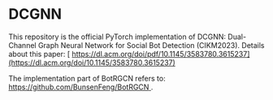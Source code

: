 # DCGNN
This repository is the official PyTorch implementation of DCGNN: Dual-Channel Graph Neural Network for Social Bot Detection (CIKM2023). 
Details about this paper: [ https://dl.acm.org/doi/pdf/10.1145/3583780.3615237](https://dl.acm.org/doi/10.1145/3583780.3615237)

The implementation part of BotRGCN refers to: [ https://github.com/BunsenFeng/BotRGCN ](https://github.com/BunsenFeng/BotRGCN). 

